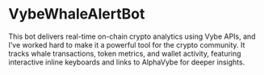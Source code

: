 # VybeWhaleAlertBot
This bot delivers real-time on-chain crypto analytics using Vybe APIs, and I’ve worked hard to make it a powerful tool for the crypto community. It tracks whale transactions, token metrics, and wallet activity, featuring interactive inline keyboards and links to AlphaVybe for deeper insights.
